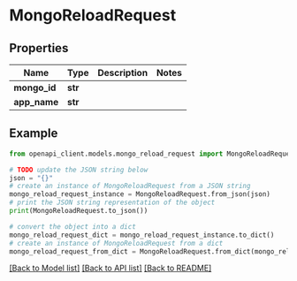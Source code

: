 # MongoReloadRequest


## Properties

Name | Type | Description | Notes
------------ | ------------- | ------------- | -------------
**mongo_id** | **str** |  | 
**app_name** | **str** |  | 

## Example

```python
from openapi_client.models.mongo_reload_request import MongoReloadRequest

# TODO update the JSON string below
json = "{}"
# create an instance of MongoReloadRequest from a JSON string
mongo_reload_request_instance = MongoReloadRequest.from_json(json)
# print the JSON string representation of the object
print(MongoReloadRequest.to_json())

# convert the object into a dict
mongo_reload_request_dict = mongo_reload_request_instance.to_dict()
# create an instance of MongoReloadRequest from a dict
mongo_reload_request_from_dict = MongoReloadRequest.from_dict(mongo_reload_request_dict)
```
[[Back to Model list]](../README.md#documentation-for-models) [[Back to API list]](../README.md#documentation-for-api-endpoints) [[Back to README]](../README.md)


